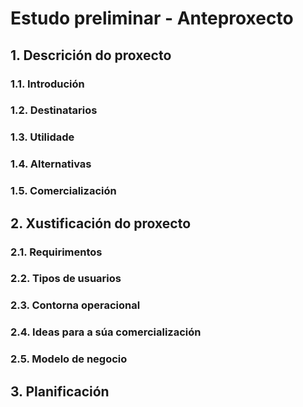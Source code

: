 # Estudo preliminar - Anteproxecto

## 1. Descrición do proxecto

### 1.1. Introdución

### 1.2. Destinatarios

### 1.3. Utilidade

### 1.4. Alternativas

### 1.5. Comercialización

## 2. Xustificación do proxecto

### 2.1. Requirimentos

### 2.2. Tipos de usuarios

### 2.3. Contorna operacional

### 2.4. Ideas para a súa comercialización

### 2.5. Modelo de negocio

## 3. Planificación
